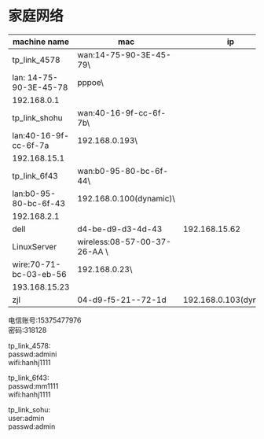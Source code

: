 # 家庭网络

|machine name |mac|ip|
|-------|--------------------|----------|
|tp_link_4578|wan:14-75-90-3E-45-79\
				lan: 14-75-90-3E-45-78|pppoe\
					192.168.0.1|
|tp_link_shohu|wan:40-16-9f-cc-6f-7b\
				lan:40-16-9f-cc-6f-7a|192.168.0.193\
										192.168.15.1|
|tp_link_6f43|wan:b0-95-80-bc-6f-44\
				lan:b0-95-80-bc-6f-43|192.168.0.100(dynamic)\
										192.168.2.1|
|dell|d4-be-d9-d3-4d-43|192.168.15.62|
|LinuxServer|wireless:08-57-00-37-26-AA	\
			wire:70-71-bc-03-eb-56|192.168.0.23\
									193.168.15.23|
|zjl|04-d9-f5-21--72-1d|192.168.0.103(dynamic)|

电信账号:15375477976  
密码:318128

tp_link_4578:  
passwd:admini  
wifi:hanhj1111

tp_link_6f43:  
passwd:mm1111  
wifi:hanhj1111

tp_link_sohu:  
user:admin  
passwd:admin 

					
